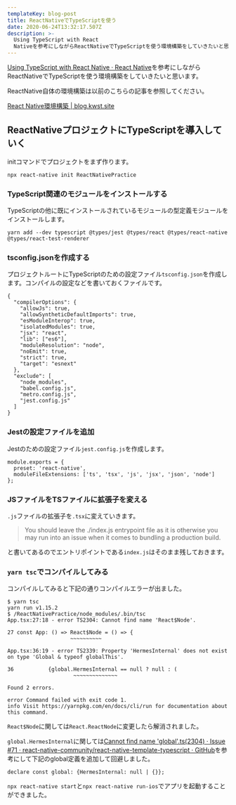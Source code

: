 ```yaml
---
templateKey: blog-post
title: ReactNativeでTypeScriptを使う
date: 2020-06-24T13:32:17.507Z
description: >-
  Using TypeScript with React
  Nativeを参考にしながらReactNativeでTypeScriptを使う環境構築をしていきたいと思います。
---
```

[Using TypeScript with React Native · React Native](https://reactnative.dev/docs/typescript#adding-typescript-to-an-existing-project)を参考にしながらReactNativeでTypeScriptを使う環境構築をしていきたいと思います。

ReactNative自体の環境構築は以前のこちらの記事を参照してください。

[React Native環境構築 | blog.kwst.site](https://blog.kwst.site/201905184202/)

## ReactNativeプロジェクトにTypeScriptを導入していく

initコマンドでプロジェクトをまず作ります。

```
npx react-native init ReactNativePractice
```

### TypeScript関連のモジュールをインストールする

TypeScriptの他に既にインストールされているモジュールの型定義モジュールをインストールします。

```
yarn add --dev typescript @types/jest @types/react @types/react-native @types/react-test-renderer
```

### tsconfig.jsonを作成する

プロジェクトルートにTypeScriptのための設定ファイル`tsconfig.json`を作成します。コンパイルの設定などを書いておくファイルです。

```
{
  "compilerOptions": {
    "allowJs": true,
    "allowSyntheticDefaultImports": true,
    "esModuleInterop": true,
    "isolatedModules": true,
    "jsx": "react",
    "lib": ["es6"],
    "moduleResolution": "node",
    "noEmit": true,
    "strict": true,
    "target": "esnext"
  },
  "exclude": [
    "node_modules",
    "babel.config.js",
    "metro.config.js",
    "jest.config.js"
  ]
}
```

### Jestの設定ファイルを追加

Jestのための設定ファイル`jest.config.js`を作成します。

```
module.exports = {
  preset: 'react-native',
  moduleFileExtensions: ['ts', 'tsx', 'js', 'jsx', 'json', 'node']
};
```

### JSファイルをTSファイルに拡張子を変える

`.js`ファイルの拡張子を`.tsx`に変えていきます。

> You should leave the ./index.js entrypoint file as it is otherwise you may run into an issue when it comes to bundling a production build.

と書いてあるのでエントリポイントである`index.js`はそのまま残しておきます。

### `yarn tsc`でコンパイルしてみる

コンパイルしてみると下記の通りコンパイルエラーが出ました。

```
$ yarn tsc
yarn run v1.15.2
$ /ReactNativePractice/node_modules/.bin/tsc
App.tsx:27:18 - error TS2304: Cannot find name 'React$Node'.

27 const App: () => React$Node = () => {
                    ~~~~~~~~~~

App.tsx:36:19 - error TS2339: Property 'HermesInternal' does not exist on type 'Global & typeof globalThis'.

36           {global.HermesInternal == null ? null : (
                     ~~~~~~~~~~~~~~

Found 2 errors.

error Command failed with exit code 1.
info Visit https://yarnpkg.com/en/docs/cli/run for documentation about this command.
```


`React$Node`に関しては`React.ReactNode`に変更したら解消されました。

`global.HermesInternal`に関しては[Cannot find name 'global'.ts(2304) · Issue #71 · react-native-community/react-native-template-typescript · GitHub](https://github.com/react-native-community/react-native-template-typescript/issues/71)を参考にして下記のglobal定義を追加して回避しました。

```
declare const global: {HermesInternal: null | {}};
```

`npx react-native start`と`npx react-native run-ios`でアプリを起動することができました。

